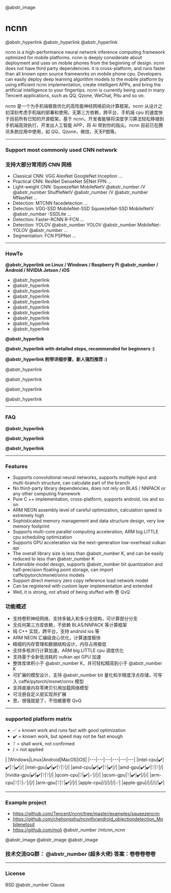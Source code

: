 @abstr_image 

# ncnn

@abstr_hyperlink @abstr_hyperlink @abstr_hyperlink 

ncnn is a high-performance neural network inference computing framework optimized for mobile platforms. ncnn is deeply considerate about deployment and uses on mobile phones from the beginning of design. ncnn does not have third party dependencies. it is cross-platform, and runs faster than all known open source frameworks on mobile phone cpu. Developers can easily deploy deep learning algorithm models to the mobile platform by using efficient ncnn implementation, create intelligent APPs, and bring the artificial intelligence to your fingertips. ncnn is currently being used in many Tencent applications, such as QQ, Qzone, WeChat, Pitu and so on.

ncnn 是一个为手机端极致优化的高性能神经网络前向计算框架。ncnn 从设计之初深刻考虑手机端的部署和使用。无第三方依赖，跨平台，手机端 cpu 的速度快于目前所有已知的开源框架。基于 ncnn，开发者能够将深度学习算法轻松移植到手机端高效执行，开发出人工智能 APP，将 AI 带到你的指尖。ncnn 目前已在腾讯多款应用中使用，如 QQ，Qzone，微信，天天P图等。

* * *

### Support most commonly used CNN network

### 支持大部分常用的 CNN 网络

  * Classical CNN: VGG AlexNet GoogleNet Inception ...
  * Practical CNN: ResNet DenseNet SENet FPN ...
  * Light-weight CNN: SqueezeNet MobileNetV @abstr_number /V @abstr_number ShuffleNetV @abstr_number /V @abstr_number MNasNet ...
  * Detection: MTCNN facedetection ...
  * Detection: VGG-SSD MobileNet-SSD SqueezeNet-SSD MobileNetV @abstr_number -SSDLite ...
  * Detection: Faster-RCNN R-FCN ...
  * Detection: YOLOV @abstr_number YOLOV @abstr_number MobileNet-YOLOV @abstr_number ...
  * Segmentation: FCN PSPNet ...



* * *

### HowTo

**@abstr_hyperlink on Linux / Windows / Raspberry Pi @abstr_number / Android / NVIDIA Jetson / iOS**

  * @abstr_hyperlink 
  * @abstr_hyperlink 
  * @abstr_hyperlink 
  * @abstr_hyperlink 
  * @abstr_hyperlink 
  * @abstr_hyperlink 
  * @abstr_hyperlink 
  * @abstr_hyperlink 
  * @abstr_hyperlink 
  * @abstr_hyperlink 



**@abstr_hyperlink**

**@abstr_hyperlink with detailed steps, recommended for beginners :)**

**@abstr_hyperlink 附带详细步骤，新人强烈推荐 :)**

@abstr_hyperlink 

@abstr_hyperlink 

@abstr_hyperlink 

@abstr_hyperlink 

* * *

### FAQ

**@abstr_hyperlink**

**@abstr_hyperlink**

**@abstr_hyperlink**

* * *

### Features

  * Supports convolutional neural networks, supports multiple input and multi-branch structure, can calculate part of the branch
  * No third-party library dependencies, does not rely on BLAS / NNPACK or any other computing framework
  * Pure C ++ implementation, cross-platform, supports android, ios and so on
  * ARM NEON assembly level of careful optimization, calculation speed is extremely high
  * Sophisticated memory management and data structure design, very low memory footprint
  * Supports multi-core parallel computing acceleration, ARM big.LITTLE cpu scheduling optimization
  * Supports GPU acceleration via the next-generation low-overhead vulkan api
  * The overall library size is less than @abstr_number K, and can be easily reduced to less than @abstr_number K
  * Extensible model design, supports @abstr_number bit quantization and half-precision floating point storage, can import caffe/pytorch/mxnet/onnx models
  * Support direct memory zero copy reference load network model
  * Can be registered with custom layer implementation and extended
  * Well, it is strong, not afraid of being stuffed with 卷 QvQ



### 功能概述

  * 支持卷积神经网络，支持多输入和多分支结构，可计算部分分支
  * 无任何第三方库依赖，不依赖 BLAS/NNPACK 等计算框架
  * 纯 C++ 实现，跨平台，支持 android ios 等
  * ARM NEON 汇编级良心优化，计算速度极快
  * 精细的内存管理和数据结构设计，内存占用极低
  * 支持多核并行计算加速，ARM big.LITTLE cpu 调度优化
  * 支持基于全新低消耗的 vulkan api GPU 加速
  * 整体库体积小于 @abstr_number K，并可轻松精简到小于 @abstr_number K
  * 可扩展的模型设计，支持 @abstr_number bit 量化和半精度浮点存储，可导入 caffe/pytorch/mxnet/onnx 模型
  * 支持直接内存零拷贝引用加载网络模型
  * 可注册自定义层实现并扩展
  * 恩，很强就是了，不怕被塞卷 QvQ



* * *

### supported platform matrix

  * ✅ = known work and runs fast with good optimization
  * ✔️ = known work, but speed may not be fast enough
  * ❔ = shall work, not confirmed
  * / = not applied



| |Windows|Linux|Android|MacOS|iOS| |---|---|---|---|---|---| |intel-cpu|✔️|✔️|❔|✔️|/| |intel-gpu|✔️|✔️|❔|❔|/| |amd-cpu|✔️|✔️|❔|✔️|/| |amd-gpu|✔️|✔️|❔|❔|/| |nvidia-gpu|✔️|✔️|❔|❔|/| |qcom-cpu|❔|✔️|✅|/|/| |qcom-gpu|❔|✔️|✔️|/|/| |arm-cpu|❔|❔|✅|/|/| |arm-gpu|❔|❔|✔️|/|/| |apple-cpu|/|/|/|/|✅| |apple-gpu|/|/|/|/|✔️|

* * *

### Example project

  * https://github.com/Tencent/ncnn/tree/master/examples/squeezencnn
  * https://github.com/chehongshu/ncnnforandroid_objectiondetection_Mobilenetssd
  * https://github.com/moli @abstr_number /mtcnn_ncnn



@abstr_image @abstr_image @abstr_image 

### 技术交流QQ群： @abstr_number (超多大佬) 答案：卷卷卷卷卷

* * *

### License

BSD @abstr_number Clause

